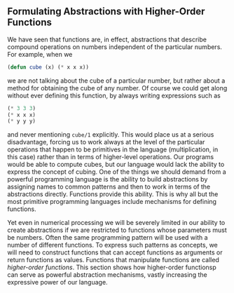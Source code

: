 ## Formulating Abstractions with Higher-Order Functions

We have seen that functions are, in effect, abstractions that describe compound operations on numbers independent of the particular numbers. For example, when we

```lisp
(defun cube (x) (* x x x))
```

we are not talking about the cube of a particular number, but rather about a method for obtaining the cube of any number. Of course we could get along without ever defining this function, by always writing expressions such as

```lisp
(* 3 3 3)
(* x x x)
(* y y y)
```

and never mentioning ``cube/1`` explicitly. This would place us at a serious disadvantage, forcing us to work always at the level of the particular operations that happen to be primitives in the language (multiplication, in this case) rather than in terms of higher-level operations. Our programs would be able to compute cubes, but our language would lack the ability to express the concept of cubing. One of the things we should demand from a powerful programming language is the ability to build abstractions by assigning names to common patterns and then to work in terms of the abstractions directly. Functions provide this ability. This is why all but the most primitive programming languages include mechanisms for defining functions.

Yet even in numerical processing we will be severely limited in our ability to create abstractions if we are restricted to functions whose parameters must be numbers. Often the same programming pattern will be used with a number of different functions. To express such patterns as concepts, we will need to construct functions that can accept functions as arguments or return functions as values. Functions that manipulate functions are called *higher-order functions*. This section shows how higher-order functionsp can serve as powerful abstraction mechanisms, vastly increasing the expressive power of our language.
